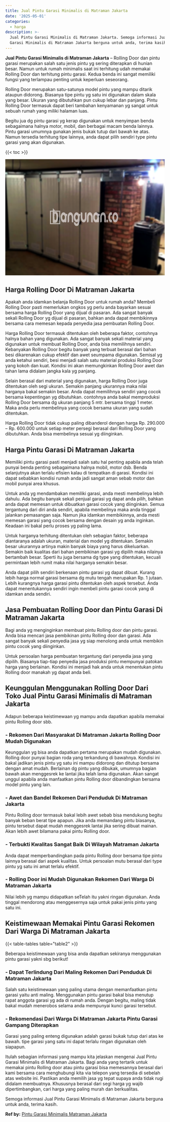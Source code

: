 ```yaml
---
title: Jual Pintu Garasi Minimalis di Matraman Jakarta
date: '2025-05-01'
categories:
  - harga
description: >-
  Jual Pintu Garasi Minimalis di Matraman Jakarta. Semoga informasi Jual Pintu
  Garasi Minimalis di Matraman Jakarta berguna untuk anda, terima kasih....
---
```


**Jual Pintu Garasi Minimalis di Matraman Jakarta** – Rolling Door dan pintu garasi merupakan salah satu jenis pintu yg sering diterapkan di hunian besar. Namun untuk rumah minimalis saat ini terhitung udah memakai Rolling Door dan terhitung pintu garasi. Kedua benda ini sangat memiliki fungsi yang terlampau penting untuk keperluan seseorang.

Rolling Door merupakan satu-satunya model pintu yang mampu ditarik ataupun didorong. Biasanya tipe pintu yg satu ini digunakan dalam skala yang besar. Ukuran yang dibutuhkan pun cukup lebar dan panjang. Pintu Rolling Door termasuk dapat beri tambahan kenyamanan yg sangat untuk sebuah rumah yang miliki halaman luas.

Begitu jua dg pintu garasi yg kerap digunakan untuk menyimpan benda sebagaimana halnya motor, mobil, dan berbagai macam benda lainnya. Pintu garasi umumnya gunakan jenis bukak tutup dari bawah ke atas. Namun tersedia terhitung tipe lainnya, anda dapat pilih sendiri type pintu garasi yang akan digunakan.

{{< toc >}}

![Jual Pintu Garasi Minimalis di Matraman Jakarta](/images/pintu-garasi-35.png)

## Harga Rolling Door Di Matraman Jakarta

Apakah anda idamkan belanja Rolling Door untuk rumah anda? Membeli Rolling Door pasti memerlukan ongkos yg perlu anda bayarkan sesuai bersama harga Rolling Door yang dijual di pasaran. Ada sangat banyak sekali Rolling Door yg dijual di pasaran, bahkan anda dapat membikinnya bersama cara memesan kepada penyedia jasa pembuatan Rolling Door.

Harga Rolling Door termasuk ditentukan oleh beberapa faktor, contohnya halnya bahan yang digunakan. Ada sangat banyak sekali material yang digunakan untuk membuat Rolling Door, anda bisa memilihnya sendiri. Kebanyakan Rolling Door begitu banyak yang terbuat berasal dari bahan besi dikarenakan cukup efektif dan awet seumpama digunakan. Semisal yg anda ketahui sendiri, besi menjadi salah satu material produksi Rolling Door yang kokoh dan kuat. Kondisi ini akan memungkinkan Rolling Door awet dan tahan lama didalam jangka kala yg panjang.

Selain berasal dari material yang digunakan, harga Rolling Door juga ditentukan oleh segi ukuran. Semakin panjang ukurannya maka nilai harganya bakal semakin besar. Anda dapat memilihnya sendiri yang cocok bersama kepentingan yg dibutuhkan. contohnya anda bakal memproduksi Rolling Door bersama dg ukuran panjang 5 mtr. bersama tinggi 1 meter. Maka anda perlu membelinya yang cocok bersama ukuran yang sudah ditentukan.

Harga Rolling Door tidak cukup paling dibanderol dengan harga Rp. 290.000 – Rp. 600.000 untuk setiap meter persegi berasal dari Rolling Door yang dibutuhkan. Anda bisa membelinya sesuai yg diinginkan.

## Harga Pintu Garasi Di Matraman Jakarta

Memiliki pintu garasi pasti menjadi salah satu hal penting apabila anda telah punyai benda penting sebagaimana halnya mobil, motor dsb. Benda selanjutnya akan terlalu efisien kalau di tempatkan di garasi. Kondisi ini dapat sebabkan kondisi rumah anda jadi sangat aman sebab motor dan mobil punyai area khusus.

Untuk anda yg mendambakan memiliki garasi, anda mesti membelinya lebih dahulu. Ada begitu banyak sekali penjual garasi yg dapat anda pilih, bahkan anda dapat memesan untuk dibuatkan garasi cocok yang diinginkan. Semua tergantung dari diri anda sendiri, apabila membelinya maka anda tinggal jalankan pemasangan saja. Namun jika idamkan membikinnya, anda mesti memesan garasi yang cocok bersama dengan desain yg anda inginkan. Keadaan ini bakal perlu proses yg paling lama.

Untuk harganya terhitung ditentukan oleh sebagian faktor, beberapa diantaranya adalah ukuran, material dan model yg ditentukan. Semakin besar ukurannya artinya makin banyak biaya yang harus dikeluarkan. Semakin baik kualitas dari bahan pembikinan garasi yg dipilih maka nilainya bertambah besar. Sperti itu juga bersama dg type yang ditentukan, kecuali permintaan lebih rumit maka nilai harganya semakin besar.

Anda dapat pilih sendiri berkenaan pintu garasi yg dapat dibuat. Kurang lebih harga normal garasi bersama dg mutu tengah merupakan Rp. 1 jutaan. Lebih kurangnya harga garasi pintu ditentukan oleh aspek tersebut. Anda dapat menentukannya sendiri ingin membeli pintu garasi cocok yang di idamkan anda sendiri.

## Jasa Pembuatan Rolling Door dan Pintu Garasi Di Matraman Jakarta

Bagi anda yg menginginkan membuat pintu Rolling door dan pintu garasi. Anda bisa mencari jasa pembikinan pintu Rolling door dan garasi. Ada sangat banyak sekali penyedia jasa yg siap menolong anda untuk membikin pintu cocok yang diinginkan.

Untuk persoalan harga pembuatan tergantung dari penyedia jasa yang dipilih. Biasanya tiap-tiap penyedia jasa produksi pintu mempunyai patokan harga yang berlainan. Kondisi ini menjadi hak anda untuk menentukan pintu Rolling door manakah yg dapat anda beli.

## Keunggulan Menggunakan Rolling Door Dari Toko Jual Pintu Garasi Minimalis di Matraman Jakarta

Adapun beberapa keistimewaan yg mampu anda dapatkan apabila memakai pintu Rolling door sbb.

### \- Rekomen Dari Masyarakat Di Matraman Jakarta Rolling Door Mudah Digunakan

Keunggulan yg bisa anda dapatkan pertama merupakan mudah digunakan. Rolling door punyai bagian roda yang terkandung di bawahnya. Kondisi ini bakal jadikan jenis pintu yg satu ini mampu didorong dan ditutup bersama dengan amat mudah. Berlainan dg pintu yang dibukak, umumnya bagian bawah akan menggesrek ke lantai jika telah lama digunakan. Akan sangat unggul apabila anda manfaatkan pintu Rolling door dibandingkan bersama model pintu yang lain.

### \- Awet dan Bandel Rekomen Dari Penduduk Di Matraman Jakarta

Pintu Rolling door termasuk bakal lebih awet sebab bisa mendukung begitu banyak beban berat tipe apapun. Jika anda memandang pintu biasanya, pintu tersebut dapat mudah menggesrek lantai jika sering dibuat mainan. Akan lebih awet bilamana pakai pintu Rolling door.

### \- Terbukti Kwalitas Sangat Baik Di Wilayah Matraman Jakarta

Anda dapat memperbandingkan pada pintu Rolling door bersama tipe pintu lainnya berasal dari aspek kualitas. Untuk persoalan mutu berasal dari type pintu yg satu ini amat terlalu efektif.

### \- Rolling Door ini Mudah Digunakan Rekomen Dari Warga Di Matraman Jakarta

Nilai lebih yg mampu didapatkan seTelah itu yakni ringan digunakan. Anda tinggal mendorong atau menggesernya saja untuk pakai jenis pintu yang satu ini.

## Keistimewaan Memakai Pintu Garasi Rekomen Dari Warga Di Matraman Jakarta

{{< table-tables table="table2" >}}

Beberapa keistimewaan yang bisa anda dapatkan sekiranya menggunakan pintu garasi yakni sbg berikut!

### \- Dapat Terlindung Dari Maling Rekomen Dari Penduduk Di Matraman Jakarta

Salah satu keistimewaan yang paling utama dengan memanfaatkan pintu garasi yaitu anti maling. Menggunakan pintu garasi bakal bisa menutup rapat anggota garasi yg ada di rumah anda. Dengan begitu, maling tidak bakal mudah menerobos selama anda mempunyai kunci garasi tersebut.

### \- Rekomendasi Dari Warga Di Matraman Jakarta Pintu Garasi Gampang Diterapkan

Garasi yang paling enteng digunakan adalah garasi bukak tutup dari atas ke bawah. tipe garasi yang satu ini dapat terlalu ringan digunakan oleh siapapun.

Itulah sebagian informasi yang mampu kita jelaskan mengenai Jual Pintu Garasi Minimalis di Matraman Jakarta. Bagi anda yang tertarik untuk memakai pintu Rolling door atau pintu garasi bisa memesannya berasal dari kami bersama cara menghubungi kita via telepon yang tersedia di sebelah atas website ini. Pastikan anda memilih jasa yg tepat supaya anda tidak rugi didalam membuatnya. Khususnya berasal dari segi harga yg wajib dipertimbangkan, cari harga yang paling murah dan berkualitas.

Semoga informasi Jual Pintu Garasi Minimalis di Matraman Jakarta berguna untuk anda, terima kasih.

**Ref by:** [Pintu Garasi Minimalis Matraman Jakarta](https://id.wikipedia.org/wiki/Pintu)
